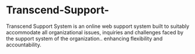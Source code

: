 # Transcend-Support-
Transcend Support System is an online web support system built to suitably accommodate all organizational issues, inquiries and challenges faced by the support system of the organization.. enhancing flexibility and accountability.
